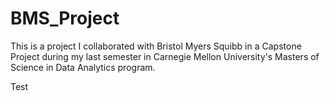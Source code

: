 # BMS_Project

This is a project I collaborated with Bristol Myers Squibb in a Capstone Project during my last semester in Carnegie Mellon University's Masters of Science in Data Analytics program.

Test
